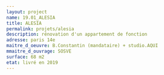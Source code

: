 ```yaml
---
layout: project
name: 19.01_ALESIA
title: ALESIA
permalink: projets/alesia
description: rénovation d'un appartement de fonction
adresse: paris 14e
maitre_d_oeuvre: B.Constantin (mandataire) + studio.AQUI
mmaitre_d_ouvrage: SOSVE 
surface: 68 m2
etat: livré en 2019
---
```

